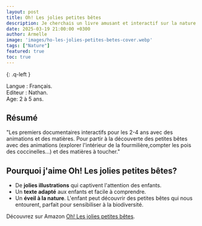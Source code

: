 ```yaml
---
layout: post
title: Oh! Les jolies petites bêtes
description: Je cherchais un livre amusant et interactif sur la nature pour mon enfant tout en lui apprenant l'importance de les observer et de respecter leur environnement.
date: 2025-03-19 21:00:00 +0300
author: Armelle
image: 'images/ho-les-jolies-petites-betes-cover.webp'
tags: ["Nature"]
featured: true
toc: true
---
```


{: .q-left }

Langue : Français.     
Editeur : Nathan.   
Age: 2 à 5 ans.

## Résumé

"Les premiers documentaires interactifs pour les 2-4 ans avec des animations et des matières.
Pour partir à la découverte des petites bêtes avec des animations (explorer l'intérieur de la fourmilière,compter les pois des coccinelles...) et des matières à toucher."

## Pourquoi j'aime Oh! Les jolies petites bêtes?

- De **jolies illustrations** qui captivent l'attention des enfants.
- Un **texte adapté** aux enfants et facile à comprendre.
- Un **éveil à la nature**. L'enfant peut découvrir des petites bêtes qui nous entourent, parfait pour sensibiliser à la biodiversité.



 Découvrez sur Amazon [Oh! Les jolies petites bêtes](https://amzn.to/3RoZ1cL).  
